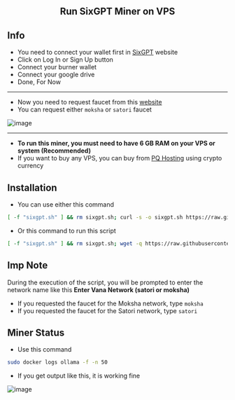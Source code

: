 <h2 align=center>Run SixGPT Miner on VPS</h2>

## Info
- You need to connect your wallet first in [SixGPT](https://sixgpt.xyz) website
- Click on Log In or Sign Up button 
- Connect your burner wallet
- Connect your google drive
- Done, For Now
---
- Now you need to request faucet from this [website](https://faucet.vana.org/)
- You can request either `moksha` or `satori` faucet

![image](https://github.com/user-attachments/assets/b62be5b0-7f8e-40dd-8941-1b95665126d9)

---
- **To run this miner, you must need to have 6 GB RAM on your VPS or system (Recommended)**
- If you want to buy any VPS, you can buy from [PQ Hosting](https://pq.hosting/?from=622403&lang=en) using crypto currency

## Installation
- You can use either this command
```bash
[ -f "sixgpt.sh" ] && rm sixgpt.sh; curl -s -o sixgpt.sh https://raw.githubusercontent.com/Ferdimanaaa/sixgpt/refs/heads/main/sixgpt.sh && chmod +x sixgpt.sh && ./sixgpt.sh
```
- Or this command to run this script
```bash
[ -f "sixgpt.sh" ] && rm sixgpt.sh; wget -q https://raw.githubusercontent.com/Ferdimanaaa/sixgpt/refs/heads/main/sixgpt.sh && chmod +x sixgpt.sh && ./sixgpt.sh
```

## Imp Note
During the execution of the script, you will be prompted to enter the network name like this **Enter Vana Network (satori or moksha)**

- If you requested the faucet for the Moksha network, type `moksha`
- If you requested the faucet for the Satori network, type `satori`

## Miner Status
- Use this command
```bash
sudo docker logs ollama -f -n 50
```
- If you get output like this, it is working fine

![image](https://github.com/user-attachments/assets/c380d037-4750-452c-a882-86a23dd32cc6)
